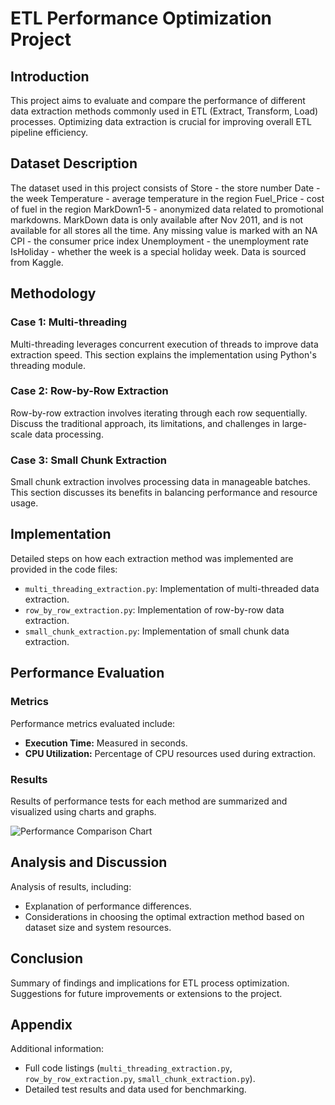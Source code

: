 # ETL Performance Optimization Project

## Introduction
This project aims to evaluate and compare the performance of different data extraction methods commonly used in ETL (Extract, Transform, Load) processes. Optimizing data extraction is crucial for improving overall ETL pipeline efficiency.

## Dataset Description
The dataset used in this project consists of Store - the store number
Date - the week
Temperature - average temperature in the region
Fuel_Price - cost of fuel in the region
MarkDown1-5 - anonymized data related to promotional markdowns. MarkDown data is only available after Nov 2011, and is not available for all stores all the time. Any missing value is marked with an NA
CPI - the consumer price index
Unemployment - the unemployment rate
IsHoliday - whether the week is a special holiday week. Data is sourced from Kaggle.

## Methodology

### Case 1: Multi-threading
Multi-threading leverages concurrent execution of threads to improve data extraction speed. This section explains the implementation using Python's threading module.

### Case 2: Row-by-Row Extraction
Row-by-row extraction involves iterating through each row sequentially. Discuss the traditional approach, its limitations, and challenges in large-scale data processing.

### Case 3: Small Chunk Extraction
Small chunk extraction involves processing data in manageable batches. This section discusses its benefits in balancing performance and resource usage.

## Implementation
Detailed steps on how each extraction method was implemented are provided in the code files:
- `multi_threading_extraction.py`: Implementation of multi-threaded data extraction.
- `row_by_row_extraction.py`: Implementation of row-by-row data extraction.
- `small_chunk_extraction.py`: Implementation of small chunk data extraction.

## Performance Evaluation
### Metrics
Performance metrics evaluated include:
- **Execution Time:** Measured in seconds.
- **CPU Utilization:** Percentage of CPU resources used during extraction.

### Results
Results of performance tests for each method are summarized and visualized using charts and graphs.

![Performance Comparison Chart](performance_comparison)

## Analysis and Discussion
Analysis of results, including:
- Explanation of performance differences.
- Considerations in choosing the optimal extraction method based on dataset size and system resources.

## Conclusion
Summary of findings and implications for ETL process optimization. Suggestions for future improvements or extensions to the project.

## Appendix
Additional information:
- Full code listings (`multi_threading_extraction.py`, `row_by_row_extraction.py`, `small_chunk_extraction.py`).
- Detailed test results and data used for benchmarking.
